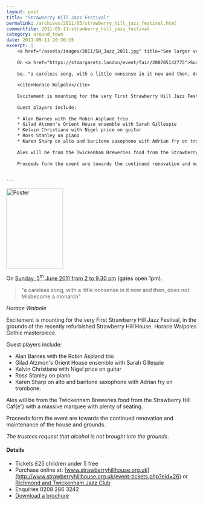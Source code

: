 ```yaml
---
layout: post
title: "Strawberry Hill Jazz Festival"
permalink: /archives/2011/05/strawberry_hill_jazz_festival.html
commentfile: 2011-05-11-strawberry_hill_jazz_festival
category: around_town
date: 2011-05-11 20:36:15
excerpt: |
    <a href="/assets/images/2011/SH_Jazz_2011.jpg" title="See larger version of - Poster"><img src="/assets/images/2011/SH_Jazz_2011_thumb.jpg" width="150" height="212" alt="Poster" class="photo right" /></a>
    
    On <a href="https://stmargarets.london/event/fair/200705142775">Sunday, 5<sup>th</sup> June 2011 from  2 to 9.30 pm</a> (gates open 1pm).
    
    bq. "a careless song, with a little nonsense in it now and then, does not misbecome a monarch"
    
    <cite>Horace Walpole</cite>
    
    Excitement is mounting for the very First Strawberry Hill Jazz Festival, in the grounds of the recently refurbished Strawberry Hill House. Horace Walpoles Gothic masterpiece.
    
    Guest players include:
    
    * Alan Barnes with the Robin Aspland trio
    * Gilad Atzmon's Orient House ensemble with Sarah Gillespie
    * Kelvin Christiane with Nigel price on guitar
    * Ross Stanley on piano
    * Karen Sharp on alto and baritone saxophone with Adrian fry on trombone.
    
    Ales will be from the Twickenham Breweries food from the Strawberry Hill Caf{e'} with a massive marquee with plenty of seating.
    
    Proceeds form the event are towards the continued renovation and maintenance of the house and grounds.
    

---
```


<a href="/assets/images/2011/SH_Jazz_2011.jpg" title="See larger version of - Poster"><img src="/assets/images/2011/SH_Jazz_2011_thumb.jpg" width="150" height="212" alt="Poster" class="photo right" /></a>

On [Sunday, 5<sup>th</sup> June 2011 from 2 to 9.30 pm](/event/fair/200705142775) (gates open 1pm).

> "a careless song, with a little nonsense in it now and then, does not Misbecome a monarch"

<cite>Horace Walpole</cite>

Excitement is mounting for the very First Strawberry Hill Jazz Festival, in the grounds of the recently refurbished Strawberry Hill House. Horace Walpoles Gothic masterpiece.

Guest players include:

-   Alan Barnes with the Robin Aspland trio
-   Gilad Atzmon's Orient House ensemble with Sarah Gillespie
-   Kelvin Christiane with Nigel price on guitar
-   Ross Stanley on piano
-   Karen Sharp on alto and baritone saxophone with Adrian fry on trombone.

Ales will be from the Twickenham Breweries food from the Strawberry Hill Caf{e'} with a massive marquee with plenty of seating.

Proceeds form the event are towards the continued renovation and maintenance of the house and grounds.

*The trustees request that alcohol is not brought into the grounds.*

#### Details

-   Tickets £25 children under 5 free
-   Purchase online at: [www.strawberryhillhouse.org.uk](http://www.strawberryhillhouse.org.uk/event-tickets.php?eid=26) or [Richmond and Twickenham Jazz Club](/directory/music/200802050810)
-   Enquiries 0208 286 3242
-   [Download a brochure](/images/SHT035_jazz_2.pdf)
